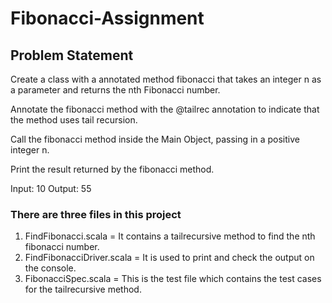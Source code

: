 # Fibonacci-Assignment

## Problem Statement
Create a class with a annotated method fibonacci that takes an integer n as a parameter and returns the nth Fibonacci number.

Annotate the fibonacci method with the @tailrec annotation to indicate that the method uses tail recursion.

Call the fibonacci method inside the Main Object, passing in a positive integer n.

Print the result returned by the fibonacci method.

Input: 10
Output: 55

### There are three files in this project

1. FindFibonacci.scala = It contains a tailrecursive method to find the nth fibonacci number.
2. FindFibonacciDriver.scala = It is used to print and check the output on the console.
3. FibonacciSpec.scala = This is the test file which contains the test cases for the tailrecursive method.

